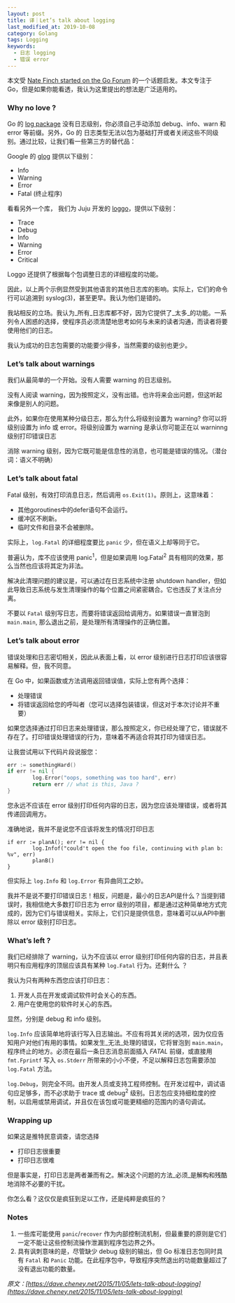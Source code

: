 ```yaml
---
layout: post
title: 译｜Let’s talk about logging
last_modified_at: 2019-10-08
category: Golang
tags: Logging
keywords:
  - 日志 logging
  - 错误 error
---
```


本文受 [Nate Finch started on the Go Forum](https://forum.golangbridge.org/t/whats-so-bad-about-the-stdlibs-log-package/1435/) 的一个话题启发。本文专注于 Go，但是如果你能看透，我认为这里提出的想法是广泛适用的。

### Why no love ?

Go 的 [log package](https://golang.org/pkg/log/) 没有日志级别，你必须自己手动添加 debug、info、warn 和 error 等前缀。另外，Go 的 日志类型无法以包为基础打开或者关闭这些不同级别。通过比较，让我们看一些第三方的替代品：

Google 的 [glog](https://godoc.org/github.com/golang/glog) 提供以下级别：
* Info
* Warning
* Error
* Fatal (终止程序)

看看另外一个库， 我们为 Juju 开发的 [loggo](https://godoc.org/github.com/juju/loggo)，提供以下级别：

* Trace
* Debug
* Info
* Warning
* Error
* Critical

Loggo 还提供了根据每个包调整日志的详细程度的功能。

因此，以上两个示例显然受到其他语言的其他日志库的影响。实际上，它们的命令行可以追溯到 syslog(3)，甚至更早。我认为他们是错的。

我站相反的立场。我认为_所有_日志库都不好，因为它提供了_太多_的功能。一系列令人困惑的选择，使程序员必须清楚地思考如何与未来的读者沟通，而读者将要使用他们的日志。

我认为成功的日志包需要的功能要少得多，当然需要的级别也更少。

### Let’s talk about warnings

我们从最简单的一个开始。没有人需要 warning 的日志级别。

没有人阅读 warning，因为按照定义，没有出错。也许将来会出问题，但这听起来像是别人的问题。

此外，如果你在使用某种分级日志，那么为什么将级别设置为 warning? 你可以将级别设置为 info 或 error。将级别设置为 warning 是承认你可能正在以 warninng 级别打印错误日志

消除 warning 级别，因为它既可能是信息性的消息，也可能是错误的情况。（潜台词：语义不明确）

### Let’s talk about fatal

Fatal 级别，有效打印消息日志，然后调用 `os.Exit(1)`。原则上，这意味着：
* 其他goroutines中的defer语句不会运行。
* 缓冲区不刷新。
* 临时文件和目录不会被删除。

实际上，`log.Fatal` 的详细程度要比 `panic` 少，但在语义上却等同于它。

普遍认为，库不应该使用 panic<sup>1</sup>，但是如果调用 log.Fatal<sup>2</sup> 具有相同的效果，那么当然也应该将其定为非法。

解决此清理问题的建议是，可以通过在日志系统中注册 shutdown handler，但如此导致日志系统与发生清理操作的每个位置之间紧密耦合。它也违反了关注点分离。

不要以 `Fatal` 级别写日志，而要将错误返回给调用方。如果错误一直冒泡到 `main.main`, 那么退出之前，是处理所有清理操作的正确位置。

### Let’s talk about error

错误处理和日志密切相关，因此从表面上看，以 error 级别进行日志打印应该很容易解释。但，我不同意。

在 Go 中，如果函数或方法调用返回错误值，实际上您有两个选择：
* 处理错误
* 将错误返回给您的呼叫者（您可以选择包装错误，但这对于本次讨论并不重要）

如果您选择通过打印日志来处理错误，那么按照定义，你已经处理了它，错误就不存在了。打印错误处理错误的行为，意味着不再适合将其打印为错误日志。

让我尝试用以下代码片段说服您：
``` go
err := somethingHard()
if err != nil {
        log.Error("oops, something was too hard", err)
        return err // what is this, Java ?
}
```

您永远不应该在 error 级别打印任何内容的日志，因为您应该处理错误，或者将其传递回调用方。

准确地说，我并不是说您不应该将发生的情况打印日志
``` code
if err := planA(); err != nil {
        log.Infof("could't open the foo file, continuing with plan b: %v", err)
        planB()
}
```

但实际上 `log.Info` 和 `log.Error` 有异曲同工之妙。

我并不是说不要打印错误日志！相反，问题是，最小的日志API是什么？当提到错误时，我相信绝大多数打印日志为 error 级别的项目，都是通过这种简单地方式完成的，因为它们与错误相关。实际上，它们只是提供信息，意味着可以从API中删除以 error 级别打印日志。

### What’s left ?

我们已经排除了 warning，认为不应该以 error 级别打印任何内容的日志，并且表明只有应用程序的顶层应该具有某种 `log.Fatal` 行为。还剩什么 ？

我认为只有两种东西您应该打印日志：

1. 开发人员在开发或调试软件时会关心的东西。
2. 用户在使用您的软件时关心的东西。

显然，分别是 debug 和 info 级别。

`log.Info` 应该简单地将该行写入日志输出。不应有将其关闭的选项，因为仅应告知用户对他们有用的事情。如果发生_无法_处理的错误，它将冒泡到 `main.main`， 程序终止的地方。必须在最后一条日志消息前面插入 _FATAL_ 前缀，或直接用 `fmt.Fprintf` 写入 `os.Stderr` 所带来的小小不便，不足以解释日志包需要添加 `log.Fatal` 方法。

`log.Debug`，则完全不同。由开发人员或支持工程师控制。在开发过程中，调试语句应足够多，而不必求助于 trace 或 debug<sup>2</sup> 级别。日志包应支持细粒度的控制，以启用或禁用调试，并且仅在该包或可能更精细的范围内的语句调试。

### Wrapping up

如果这是推特民意调查，请您选择

* 打印日志很重要
* 打印日志很难

但是事实是，打印日志是两者兼而有之。解决这个问题的方法_必须_是解构和残酷地消除不必要的干扰。

你怎么看？这仅仅是疯狂到足以工作，还是纯粹是疯狂的？


### Notes

1. 一些库可能使用 `panic`/`recover` 作为内部控制流机制，但最重要的原则是它们一定不能让这些控制流操作泄漏到程序包边界之外。
2. 具有讽刺意味的是，尽管缺少 debug 级别的输出，但 Go 标准日志包同时具有 `Fatal` 和 `Panic` 功能。在此程序包中，导致程序突然退出的功能数量超过了没有退出功能的数量。

_原文：[https://dave.cheney.net/2015/11/05/lets-talk-about-logging](https://dave.cheney.net/2015/11/05/lets-talk-about-logging)_